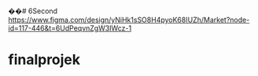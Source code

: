 ��#   6 S e c o n d 
https://www.figma.com/design/yNiHk1sSO8H4pyoK68IUZh/Market?node-id=117-446&t=6UdPeqvnZgW3IWcz-1
 
 
# finalprojek
